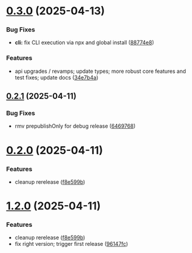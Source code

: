 # [0.3.0](https://github.com/manicinc/portapack/compare/v0.2.1...v0.3.0) (2025-04-13)


### Bug Fixes

* **cli:** fix CLI execution via npx and global install ([88774e8](https://github.com/manicinc/portapack/commit/88774e80d28d0ac9292906ac7454d4528a5396ec))


### Features

* api upgrades / revamps; update types; more robust core features and test fixes; update docs ([34e7b4a](https://github.com/manicinc/portapack/commit/34e7b4af55c6c934af8be0f1c43d427fd00a9594))

## [0.2.1](https://github.com/manicinc/portapack/compare/v0.2.0...v0.2.1) (2025-04-11)


### Bug Fixes

* rmv prepublishOnly for debug release ([6469768](https://github.com/manicinc/portapack/commit/6469768d6c14bd2ab243acfd5358115b7771f612))

# [0.2.0](https://github.com/manicinc/portapack/compare/v0.1.0...v0.2.0) (2025-04-11)


### Features

* cleanup rerelease ([f8e599b](https://github.com/manicinc/portapack/commit/f8e599b596b18c62941e5bd46740283b013262b1))

# [1.2.0](https://github.com/manicinc/portapack/compare/v1.1.0...v1.2.0) (2025-04-11)


### Features

* cleanup rerelease ([f8e599b](https://github.com/manicinc/portapack/commit/f8e599b596b18c62941e5bd46740283b013262b1))
* fix right version; trigger first release ([96147fc](https://github.com/manicinc/portapack/commit/96147fc61f5dc8e8f39e9d4343e22c79b25f0139))
